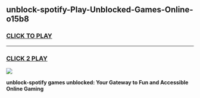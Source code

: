 
## unblock-spotify-Play-Unblocked-Games-Online-o15b8
<h3>
<a href="https://premium76.site?title=unblock-spotify&ref=25A">CLICK TO PLAY</a></h3>
<hr>

<h3>
<a href="https://premium76.site?title=unblock-spotify&ref=25A">CLICK 2 PLAY</a>
  
</h3>

<a href="https://premium76.site?title=unblock-spotify&ref=25A"><img src="https://clearcache.store/games.png"></a>


**unblock-spotify games unblocked: Your Gateway to Fun and Accessible Online Gaming**
